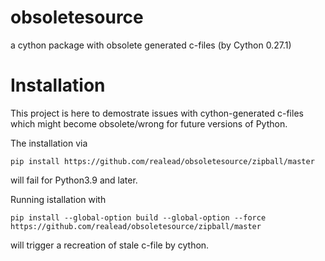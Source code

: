 # obsoletesource
a cython package with obsolete generated c-files (by Cython 0.27.1)

# Installation

This project is here to demostrate issues with cython-generated c-files which might become obsolete/wrong for future versions of Python.

The installation via 

    pip install https://github.com/realead/obsoletesource/zipball/master
    
will fail for Python3.9 and later.

Running istallation with 

    pip install --global-option build --global-option --force https://github.com/realead/obsoletesource/zipball/master
  
will trigger a recreation of stale c-file by cython.

